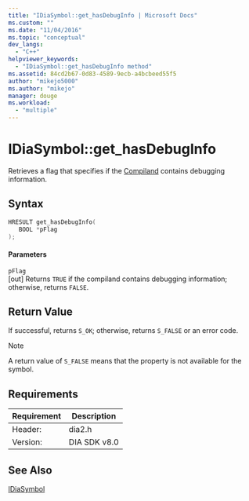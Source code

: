 ```yaml
---
title: "IDiaSymbol::get_hasDebugInfo | Microsoft Docs"
ms.custom: ""
ms.date: "11/04/2016"
ms.topic: "conceptual"
dev_langs: 
  - "C++"
helpviewer_keywords: 
  - "IDiaSymbol::get_hasDebugInfo method"
ms.assetid: 84cd2b67-0d83-4589-9ecb-a4bcbeed55f5
author: "mikejo5000"
ms.author: "mikejo"
manager: douge
ms.workload: 
  - "multiple"
---
```

# IDiaSymbol::get_hasDebugInfo
Retrieves a flag that specifies if the [Compiland](../../debugger/debug-interface-access/compiland.md) contains debugging information.  
  
## Syntax  
  
```C++  
HRESULT get_hasDebugInfo(  
   BOOL *pFlag  
);  
```  
  
#### Parameters  
 `pFlag`  
 [out] Returns `TRUE` if the compiland contains debugging information; otherwise, returns `FALSE`.  
  
## Return Value  
 If successful, returns `S_OK`; otherwise, returns `S_FALSE` or an error code.  
  
> [!NOTE]
>  A return value of `S_FALSE` means that the property is not available for the symbol.  
  
## Requirements  
  
|Requirement|Description|  
|-----------------|-----------------|  
|Header:|dia2.h|  
|Version:|DIA SDK v8.0|  
  
## See Also  
 [IDiaSymbol](../../debugger/debug-interface-access/idiasymbol.md)